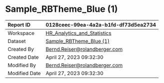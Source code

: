 



# Sample_RBTheme_Blue (1)

|Report ID|0128ceec-99ea-4a2a-b1fd-df73d5ea2734|
| :--- | :--- |
|Workspace|[HR_Analytics_and_Statistics](../Workspaces/HR_Analytics_and_Statistics.md)|
|Dataset|[Sample_RBTheme_Blue (1)](../Datasets/Sample_RBTheme_Blue-(1).md)|
|Created By|Bernd.Reiser@rolandberger.com|
|Created Date|April 27, 2023 09:32:30|
|Modified By|Bernd.Reiser@rolandberger.com|
|Modified Date|April 27, 2023 09:32:30|

